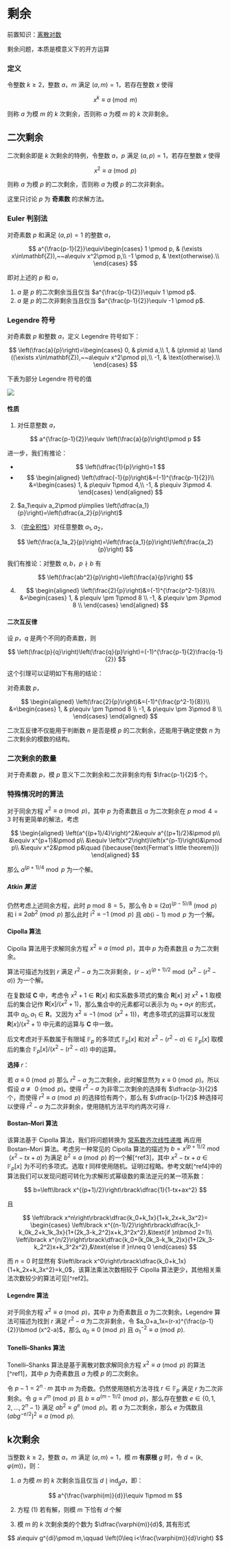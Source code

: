 # 剩余
前置知识：[离散对数](离散对数.md)

剩余问题，本质是模意义下的开方运算

### 定义

令整数 $k\geq 2$，整数 $a$，$m$ 满足 $(a,m)=1$，若存在整数 $x$ 使得

$$
x^k\equiv a\pmod m\tag{1}
$$

则称 $a$ 为模 $m$ 的 $k$ 次剩余，否则称 $a$ 为模 $m$ 的 $k$ 次非剩余。



## 二次剩余

二次剩余即是 $k$ 次剩余的特例，令整数 $a$，$p$ 满足 $(a,p)=1$，若存在整数 $x$ 使得

$$
x^2\equiv a\pmod p
$$

则称 $a$ 为模 $p$ 的二次剩余，否则称 $a$ 为模 $p$ 的二次非剩余。

这里只讨论 $p$ 为 **奇素数** 的求解方法。

### Euler 判别法

对奇素数 $p$ 和满足 $(a,p)=1$ 的整数 $a$，

$$
a^{\frac{p-1}{2}}\equiv\begin{cases}
1 \pmod p,  & (\exists x\in\mathbf{Z}),~~a\equiv x^2\pmod p,\\
-1 \pmod p, & \text{otherwise}.\\
\end{cases}
$$

即对上述的 $p$ 和 $a$，

1.  $a$ 是 $p$ 的二次剩余当且仅当 $a^{\frac{p-1}{2}}\equiv 1 \pmod p$.
2.  $a$ 是 $p$ 的二次非剩余当且仅当 $a^{\frac{p-1}{2}}\equiv -1 \pmod p$.


### Legendre 符号

对奇素数 $p$ 和整数 $a$，定义 Legendre 符号如下：

$$
\left(\frac{a}{p}\right)=\begin{cases}
	0,  & p\mid a,\\
	1,  & (p\nmid a) \land ((\exists x\in\mathbf{Z}),~~a\equiv x^2\pmod p),\\
	-1, & \text{otherwise}.\\
\end{cases}
$$

下表为部分 Legendre 符号的值

![](./images/quad_residue.png)

#### 性质

1.  对任意整数 $a$，

$$
a^{\frac{p-1}{2}}\equiv \left(\frac{a}{p}\right)\pmod p
$$

进一步，我们有推论：

-   $$
	\left(\dfrac{1}{p}\right)=1
	$$
-   $$
	\begin{aligned}
		\left(\dfrac{-1}{p}\right)&=(-1)^{\frac{p-1}{2}}\\
		&=\begin{cases}
			1,  & p\equiv 1\pmod 4,\\
			-1, & p\equiv 3\pmod 4.
			\end{cases}
	\end{aligned}
	$$

2.  $a_1\equiv a_2\pmod p\implies \left(\dfrac{a_1}{p}\right)=\left(\dfrac{a_2}{p}\right)$

3.  （[完全积性](基础.md#积性函数)）对任意整数 $a_1,a_2$，

$$
\left(\frac{a_1a_2}{p}\right)=\left(\frac{a_1}{p}\right)\left(\frac{a_2}{p}\right)
$$

我们有推论：对整数 $a,b$，$p\nmid b$ 有

$$
\left(\frac{ab^2}{p}\right)=\left(\frac{a}{p}\right)
$$

4.  $$
\begin{aligned}
	\left(\frac{2}{p}\right)&=(-1)^{\frac{p^2-1}{8}}\\
	&=\begin{cases}
			1,  & p\equiv \pm 1\pmod 8 \\
			-1, & p\equiv \pm 3\pmod 8 \\
		\end{cases}
\end{aligned}
$$

#### 二次互反律

设 $p$，$q$ 是两个不同的奇素数，则

$$
\left(\frac{p}{q}\right)\left(\frac{q}{p}\right)=(-1)^{\frac{p-1}{2}\frac{q-1}{2}}
$$


这个引理可以证明如下有用的结论：

对奇素数 $p$，

$$
\begin{aligned}
	\left(\frac{2}{p}\right)&=(-1)^{\frac{p^2-1}{8}}\\
	&=\begin{cases}
			1,  & p\equiv \pm 1\pmod 8 \\
			-1, & p\equiv \pm 3\pmod 8 \\
		\end{cases}
\end{aligned}
$$

二次互反律不仅能用于判断数 $n$ 是否是模 $p$ 的二次剩余，还能用于确定使数 $n$ 为二次剩余的模数的结构。

### 二次剩余的数量

对于奇素数 $p$，模 $p$ 意义下二次剩余和二次非剩余均有 $\frac{p-1}{2}$ 个。

### 特殊情况时的算法

对于同余方程 $x^2\equiv a\pmod p$，其中 $p$ 为奇素数且 $a$ 为二次剩余在 $p\bmod 4=3$ 时有更简单的解法，考虑

$$
\begin{aligned}
\left(a^{(p+1)/4}\right)^2&\equiv a^{(p+1)/2}&\pmod p\\
&\equiv x^{p+1}&\pmod p\\
&\equiv \left(x^2\right)\left(x^{p-1}\right)&\pmod p\\
&\equiv x^2&\pmod p&\quad (\because{\text{Fermat's little theorem}})
\end{aligned}
$$

那么 $a^{(p+1)/4}\bmod p$ 为一个解。

##### Atkin 算法

仍然考虑上述同余方程，此时 $p\bmod 8=5$，那么令 $b\equiv (2a)^{(p-5)/8}\pmod p$ 和 $\mathrm{i}\equiv 2ab^2\pmod p$ 那么此时 $\mathrm{i}^2\equiv -1\pmod p$ 且 $ab(\mathrm{i}-1)\bmod p$ 为一个解。
#### Cipolla 算法

Cipolla 算法用于求解同余方程 $x^2\equiv a\pmod p$，其中 $p$ 为奇素数且 $a$ 为二次剩余。

算法可描述为找到 $r$ 满足 $r^2-a$ 为二次非剩余，$(r-x)^{(p+1)/2}\bmod (x^2-(r^2-a))$ 为一个解。

在复数域 $\mathbf{C}$ 中，考虑令 $x^2+1\in\mathbf{R}\lbrack x\rbrack$ 和实系数多项式的集合 $\mathbf{R}\lbrack x\rbrack$ 对 $x^2+1$ 取模后的集合记作 $\mathbf{R}\lbrack x\rbrack /(x^2+1)$，那么集合中的元素都可以表示为 $a_0+a_1x$ 的形式，其中 $a_0,a_1\in\mathbf{R}$，又因为 $x^2\equiv -1\pmod{\left(x^2+1\right)}$，考虑多项式的运算可以发现 $\mathbf{R}\lbrack x\rbrack /(x^2+1)$ 中元素的运算与 $\mathbf{C}$ 中一致。

后文考虑对于系数属于有限域 $\mathbb{F}_p$ 的多项式 $\mathbb{F}_p\lbrack x\rbrack$ 和对 $x^2-(r^2-a)\in\mathbb{F}_p\lbrack x\rbrack$ 取模后的集合 $\mathbb{F}_p\lbrack x\rbrack /(x^2-(r^2-a))$ 中的运算。

**选择**  $r$：

若 $a\equiv 0\pmod p$ 那么 $r^2-a$ 为二次剩余，此时解显然为 $x\equiv 0\pmod p$。所以假设 $a\not\equiv 0\pmod p$。使得 $r^2-a$ 为非零二次剩余的选择有 $\dfrac{p-3}{2}$ 个，而使得 $r^2\equiv a\pmod p$ 的选择恰有两个，那么有 $\dfrac{p-1}{2}$ 种选择可以使得 $r^2-a$ 为二次非剩余，使用随机方法平均约两次可得 $r$.

#### Bostan–Mori 算法

该算法基于 Cipolla 算法，我们将问题转换为 [常系数齐次线性递推](../多项式/linear-recurrence.md) 再应用 Bostan–Mori 算法。考虑另一种常见的 Cipolla 算法的描述为 $b=x^{\left(p+1\right)/2}\bmod{\left(x^2-tx+a\right)}$ 为满足 $b^2\equiv a\pmod{p}$ 的一个解[^ref3]，其中 $x^2-tx+a\in \mathbb{F}_p\lbrack x\rbrack$ 为不可约多项式。选取 $t$ 同样使用随机。证明过程略。参考文献[^ref4]中的算法我们可以发现问题可转化为求解形式幂级数的乘法逆元的某一项系数：

$$
b=\left\lbrack x^{(p+1)/2}\right\rbrack\dfrac{1}{1-tx+ax^2}
$$

且

$$
\left\lbrack x^n\right\rbrack\dfrac{k_0+k_1x}{1+k_2x+k_3x^2}=
\begin{cases}
\left\lbrack x^{(n-1)/2}\right\rbrack\dfrac{k_1-k_0k_2+k_1k_3x}{1+(2k_3-k_2^2)x+k_3^2x^2},&\text{if }n\bmod 2=1\\
\left\lbrack x^{n/2}\right\rbrack\dfrac{k_0+(k_0k_3-k_1k_2)x}{1+(2k_3-k_2^2)x+k_3^2x^2},&\text{else if }n\neq 0
\end{cases}
$$

而 $n=0$ 时显然有 $\left\lbrack x^0\right\rbrack\dfrac{k_0+k_1x}{1+k_2x+k_3x^2}=k_0$，该算法乘法次数相较于 Cipolla 算法更少，其他相关乘法次数较少的算法可见[^ref2]。

#### Legendre 算法

对于同余方程 $x^2\equiv a\pmod p$，其中 $p$ 为奇素数且 $a$ 为二次剩余。Legendre 算法可描述为找到 $r$ 满足 $r^2-a$ 为二次非剩余，令 $a_0+a_1x=(r-x)^{\frac{p-1}{2}}\bmod (x^2-a)$，那么 $a_0\equiv 0\pmod p$ 且 $a_1^{-2}\equiv a\pmod p$.

#### Tonelli–Shanks 算法

Tonelli–Shanks 算法是基于离散对数求解同余方程 $x^2\equiv a\pmod p$ 的算法[^ref1]，其中 $p$ 为奇素数且 $a$ 为模 $p$ 的二次剩余。

令 $p-1=2^n\cdot m$ 其中 $m$ 为奇数。仍然使用随机方法寻找 $r\in\mathbb{F}_p$ 满足 $r$ 为二次非剩余。令 $g\equiv r^m\pmod p$ 且 $b\equiv a^{(m-1)/2}\pmod p$，那么存在整数 $e\in\lbrace 0,1,2,\dots ,2^n-1\rbrace$ 满足 $ab^2\equiv g^e\pmod p$。若 $a$ 为二次剩余，那么 $e$ 为偶数且 $\left(abg^{-e/2}\right)^2\equiv a\pmod p$.


## k次剩余

当整数 $k\geq 2$，整数 $a$，$m$ 满足 $(a,m)=1$，模 $m$  **有原根**  $g$ 时，令 $d=(k,\varphi(m))$，则：

1.  $a$ 为模 $m$ 的 $k$ 次剩余当且仅当 $d\mid \operatorname{ind}_g a$，即：

$$
a^{\frac{\varphi(m)}{d}}\equiv 1\pmod m
$$

2.  方程 $(1)$ 若有解，则模 $m$ 下恰有 $d$ 个解

3.  模 $m$ 的 $k$ 次剩余类的个数为 $\dfrac{\varphi(m)}{d}$, 其有形式

$$
a\equiv g^{di}\pmod m,\qquad \left(0\leq i<\frac{\varphi(m)}{d}\right)
$$
